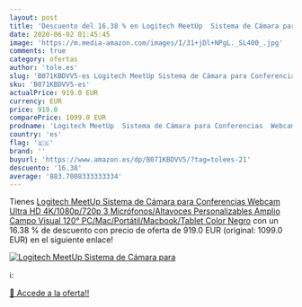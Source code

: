 ```yaml
---
layout: post
title: 'Descuento del 16.38 % en Logitech MeetUp  Sistema de Cámara para '
date: 2020-06-02 01:45:45
image: 'https://m.media-amazon.com/images/I/31+jDl+NPgL._SL400_.jpg'
comments: true
category: ofertas
author: 'tole.es'
slug: 'B071KBDVV5-es Logitech MeetUp Sistema de Cámara para Conferencias Webcam...'
sku: 'B071KBDVV5-es'
actualPrice: 919.0 EUR
currency: EUR
price: 919.0
comparePrice: 1099.0 EUR
prodname: 'Logitech MeetUp  Sistema de Cámara para Conferencias  Webcam Ultra HD 4K/1080p/720p  3 Micrófonos/Altavoces Personalizables  Amplio Campo Visual 120°  PC/Mac/Portátil/Macbook/Tablet  Color Negro'
country: 'es'
flag: '🇪🇸'
brand: ''
buyurl: 'https://www.amazon.es/dp/B071KBDVV5/?tag=tolees-21'
descuento: '16.38'
average: '883.7008333333334'
---
```


Tienes [Logitech MeetUp  Sistema de Cámara para Conferencias  Webcam Ultra HD 4K/1080p/720p  3 Micrófonos/Altavoces Personalizables  Amplio Campo Visual 120°  PC/Mac/Portátil/Macbook/Tablet  Color Negro](https://www.amazon.es/dp/B071KBDVV5/?tag=tolees-21) con un 16.38 % de descuento con precio de oferta de 919.0 EUR (original: 1099.0 EUR) en el siguiente enlace!

[![Logitech MeetUp  Sistema de Cámara para ](https://m.media-amazon.com/images/I/31+jDl+NPgL._SL400_.jpg)](https://www.amazon.es/dp/B071KBDVV5/?tag=tolees-21)

ℹ️:


[🛒 Accede a la oferta!!](https://www.amazon.es/dp/B071KBDVV5/?tag=tolees-21)
